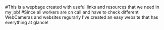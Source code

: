 #This is a wepbage created with useful links and resources that we need in my job!
#Since all workers are on call and have to check different WebCameras and websites regurarly I've created an easy website that has everything at glance!
